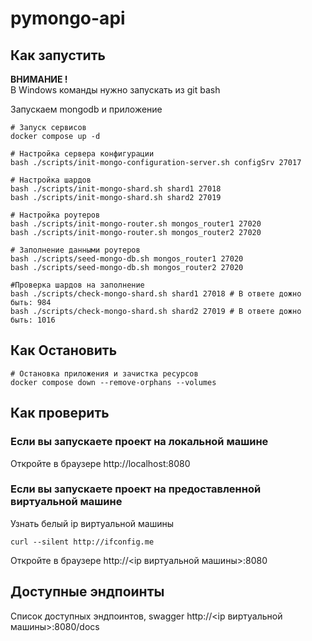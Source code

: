 # pymongo-api

## Как запустить

**ВНИМАНИЕ !**<br/>
В Windows команды нужно запускать из git bash

Запускаем mongodb и приложение

```shell
# Запуск сервисов
docker compose up -d

# Настройка сервера конфигурации
bash ./scripts/init-mongo-configuration-server.sh configSrv 27017

# Настройка шардов
bash ./scripts/init-mongo-shard.sh shard1 27018
bash ./scripts/init-mongo-shard.sh shard2 27019

# Настройка роутеров
bash ./scripts/init-mongo-router.sh mongos_router1 27020
bash ./scripts/init-mongo-router.sh mongos_router2 27020

# Заполнение данными роутеров
bash ./scripts/seed-mongo-db.sh mongos_router1 27020
bash ./scripts/seed-mongo-db.sh mongos_router2 27020

#Проверка шардов на заполнение
bash ./scripts/check-mongo-shard.sh shard1 27018 # В ответе дожно быть: 984
bash ./scripts/check-mongo-shard.sh shard2 27019 # В ответе дожно быть: 1016
```

## Как Остановить

```shell
# Остановка приложения и зачистка ресурсов
docker compose down --remove-orphans --volumes
```

## Как проверить

### Если вы запускаете проект на локальной машине

Откройте в браузере http://localhost:8080

### Если вы запускаете проект на предоставленной виртуальной машине

Узнать белый ip виртуальной машины

```shell
curl --silent http://ifconfig.me
```

Откройте в браузере http://<ip виртуальной машины>:8080

## Доступные эндпоинты

Список доступных эндпоинтов, swagger http://<ip виртуальной машины>:8080/docs